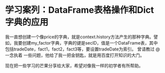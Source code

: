 # 学习案列：DataFrame表格操作和Dict字典的应用

我一直想创建一个像price的字典，就是context.history方法产生的那种字典。譬如，我要创建my_factor字典，字典的键是secID，值是一个DataFrame表，其中包括tradeDate，fact1，fact2，fact3等，要设置tradeDate为索引。
曾请教过 @一念执着 一些问题，他给了我一把金钥匙，就是用百度打开知识的大门。

现在把一些学习的芒果分享给大家，希望对像我一样的初学者有所帮助。